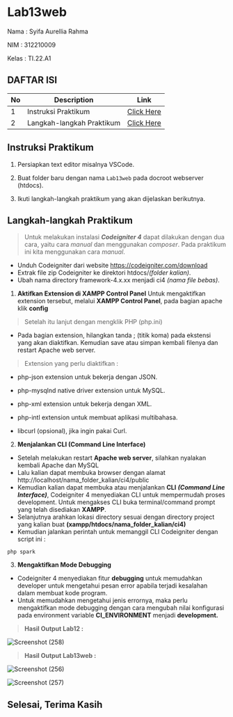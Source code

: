 # Lab13web

Nama : Syifa Aurellia Rahma

NIM  : 312210009

Kelas : TI.22.A1

## DAFTAR ISI <br>
| No | Description | Link |
|-----|------|-----|
|1|Instruksi Praktikum|[Click Here](#instruksi-praktikum)|
|2|Langkah-langkah Praktikum|[Click Here](#langkah-langkah-praktikum)|

## Instruksi Praktikum
1. Persiapkan text editor misalnya VSCode.

2. Buat folder baru dengan nama `Lab13web` pada docroot webserver (htdocs).

3. Ikuti langkah-langkah praktikum yang akan dijelaskan berikutnya.

## Langkah-langkah Praktikum
> Untuk melakukan instalasi ***Codeigniter 4*** dapat dilakukan dengan dua cara, yaitu cara *manual* dan menggunakan *composer*. Pada praktikum ini kita menggunakan cara *manual*.
- Unduh Codeigniter dari website https://codeigniter.com/download
- Extrak file zip Codeigniter ke direktori htdocs/*(folder kalian)*.
- Ubah nama directory framework-4.x.xx menjadi ci4 *(nama file bebas)*.

1. **Aktifkan Extension di XAMPP Control Panel** Untuk mengaktifkan extension tersebut, melalui **XAMPP Control Panel**, pada bagian apache klik **config**

> Setelah itu lanjut dengan mengklik PHP (php.ini)

- Pada bagian extension, hilangkan tanda ; (titik koma) pada ekstensi yang akan diaktifkan. Kemudian save atau simpan kembali filenya dan restart Apache web server.
  
> Extension yang perlu diaktifkan :

- php-json extension untuk bekerja dengan JSON.

- php-mysqlnd native driver extension untuk MySQL.

- php-xml extension untuk bekerja dengan XML.

- php-intl extension untuk membuat aplikasi multibahasa.

- libcurl (opsional), jika ingin pakai Curl.

2. **Menjalankan CLI (Command Line Interface)**

- Setelah melakukan restart **Apache web server**, silahkan nyalakan kembali Apache dan MySQL
- Lalu kalian dapat membuka browser dengan alamat http://localhost/nama_folder_kalian/ci4/public
- Kemudian kalian dapat membuka atau menjalankan **CLI** ***(Command Line Interface)***, Codeigniter 4 menyediakan CLI untuk mempermudah proses development. Untuk mengakses CLI buka terminal/command prompt yang telah disediakan **XAMPP**.
- Selanjutnya arahkan lokasi directory sesuai dengan directory project yang kalian buat **(xampp/htdocs/nama_folder_kalian/ci4)**
- Kemudian jalankan perintah untuk memanggil CLI Codeigniter dengan script ini :
```
php spark
```

3. **Mengaktifkan Mode Debugging**
   
- Codeigniter 4 menyediakan fitur **debugging** untuk memudahkan developer untuk mengetahui pesan error apabila terjadi kesalahan dalam membuat kode program.
- Untuk memudahkan mengetahui jenis errornya, maka perlu mengaktifkan mode debugging dengan cara mengubah nilai konfigurasi pada environment variable **CI_ENVIRONMENT** menjadi **development.**

> **Hasil Output Lab12 :**

![Screenshot (258)](https://github.com/syifaaurellia/Lab13web/assets/115867244/6c917ca6-9904-4471-8391-ca4d17e39a14)


> **Hasil Output Lab13web :**

![Screenshot (256)](https://github.com/syifaaurellia/Lab13web/assets/115867244/c9793d21-6ae1-48a1-804e-a8806d5b0023)

![Screenshot (257)](https://github.com/syifaaurellia/Lab13web/assets/115867244/5753373e-a10d-46f4-b1c4-3c29927bb386)

## Selesai, Terima Kasih
